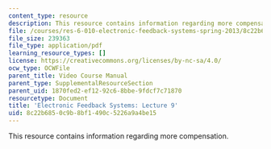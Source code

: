 ```yaml
---
content_type: resource
description: This resource contains information regarding more compensation.
file: /courses/res-6-010-electronic-feedback-systems-spring-2013/8c22b6850c9b8bf1490c5226a9a4be15_MITRES_6-010S13_lec09.pdf
file_size: 239363
file_type: application/pdf
learning_resource_types: []
license: https://creativecommons.org/licenses/by-nc-sa/4.0/
ocw_type: OCWFile
parent_title: Video Course Manual
parent_type: SupplementalResourceSection
parent_uid: 1870fed2-ef12-92c6-8bbe-9fdcf7c71870
resourcetype: Document
title: 'Electronic Feedback Systems: Lecture 9'
uid: 8c22b685-0c9b-8bf1-490c-5226a9a4be15
---
```

This resource contains information regarding more compensation.